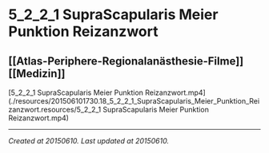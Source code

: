 # 5_2_2_1 SupraScapularis Meier Punktion Reizanzwort
 [[Atlas-Periphere-Regionalanästhesie-Filme]] [[Medizin]] 
---



[5\_2\_2\_1 SupraScapularis Meier Punktion Reizanzwort.mp4](./resources/201506101730.18_5_2_2_1_SupraScapularis_Meier_Punktion_Reizanzwort.resources/5_2_2_1 SupraScapularis Meier Punktion Reizanzwort.mp4)

---

_Created at 20150610._
_Last updated at 20150610._



